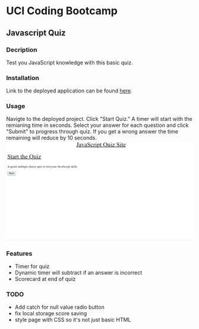 # UCI Coding Bootcamp
## Javascript Quiz

### Decription
Test you JavaScript knowledge with this basic quiz.

### Installation
Link to the deployed application can be found [here](https://github.com/sdanielewicz/quiz_site "JavaScript Quix").

### Usage
Navigte to the deployed project. Click "Start Quiz." A timer will start with the remianing time in seconds. Select your answer for each question and click "Submit" to progress through quiz. If you get a wrong answer the time remaining will reduce by 10 seconds.
![gif of site](./Assets/screen.gif)

### Features
* Timer for quiz
* Dynamic timer will subtract if an answer is incorrect
* Scorecard at end of quiz

### TODO
* Add catch for null value radio button
* fix local storage score saving
* style page with CSS so it's not just basic HTML